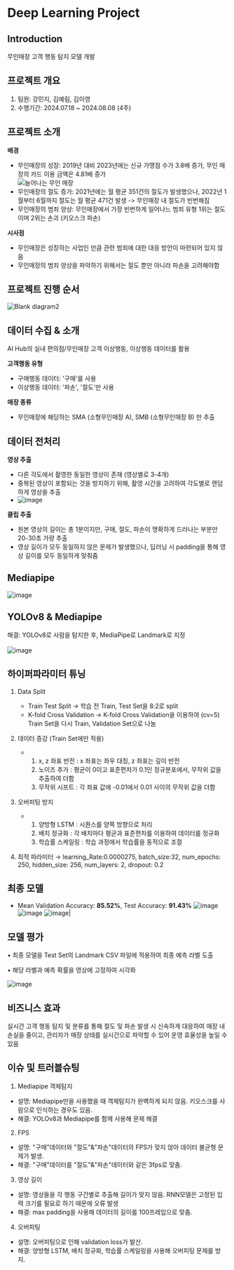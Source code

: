 # Deep Learning Project
Introduction
---
무인매장 고객 행동 탐지 모델 개발

프로젝트 개요
---
1. 팀원: 강민지, 김예림, 김이영
2. 수행기간: 2024.07.18 ~ 2024.08.08 (4주)
   
프로젝트 소개
---
<b>배경</b>
   - 무인매장의 성장: 2019년 대비 2023년에는 신규 가맹점 수가 3.8배 증가, 무인 매장의 카드 이용 금액은 4.81배 증가<br>
   ![늘어나는 무인 매장](https://github.com/user-attachments/assets/776e0858-0198-4472-a655-db088a04469a)
   - 무인매장의 절도 증가: 2021년에는 월 평균 351건의 절도가 발생했으나, 2022년 1월부터 6월까지 절도는 월 평균 471건 발생 -> 무인매장 내 절도가 빈번해짐
   - 무인매장의 범죄 양상: 무인매장에서 가장 빈번하게 일어나느 범죄 유형 1위는 절도이며 2위는 손괴 (키오스크 파손)

<b>시사점</b>
   - 무인매장은 성장하는 사업인 만큼 관련 범죄에 대한 대응 방안이 마련되어 있지 않음
   - 무인매장의 범죄 양상을 파악하기 위해서는 절도 뿐만 아니라 파손을 고려해야함

프로젝트 진행 순서
---
![Blank diagram2](https://github.com/user-attachments/assets/72a0beef-195f-43e4-bcb6-0fdaa57b2d9b)



데이터 수집 & 소개
---
AI Hub의 실내 편의점/무인매장 고객 이상행동, 이상행동 데이터를 활용

<b>고객행동 유형</b>
   - 구매행동 데이터: '구매'를 사용
   - 이상행동 데이터: '파손', '절도'만 사용

<b>매장 종류</b>
   - 무인매장에 해당하는 SMA (소형무인매장 A), SMB (소형무인매장 B) 만 추출

데이터 전처리
---
<b>영상 추출</b>
   - 다른 각도에서 촬영한 동일한 영상이 존재 (영상별로 3-4개)
   - 중복된 영상이 포함되는 것을 방지하기 위해, 촬영 시간을 고려하여 각도별로 랜덤하게 영상을 추출
   - ![image](https://github.com/user-attachments/assets/c08dafc5-17a1-407a-8aa6-56d9dc13df2c)

<b>클립 추출</b>
   - 원본 영상의 길이는 총 1분이지만, 구매, 절도, 파손이 명확하게 드러나는 부분만 20-30초 가량 추출
   - 영상 길이가 모두 동일하지 않은 문제가 발생했으나, 딥러닝 시 padding을 통해 영상 길이를 모두 동일하게 맞춰줌

Mediapipe
---
![image](https://github.com/user-attachments/assets/90af49cb-dc06-4df8-ac46-4630f3052659)



YOLOv8 & Mediapipe
---
해결:  YOLOv8로 사람을 탐지한 후, MediaPipe로 Landmark로 지정
<br>
<br>
![image](https://github.com/user-attachments/assets/cb81ed9c-ce26-4c3d-bee7-3698a305d06e)



하이퍼파라미터 튜닝
---
1. Data Split
   - Train Test Split → 학습 전 Train, Test Set을 8:2로 split
   - K-fold Cross Validation → K-fold Cross Validation을 이용하여 (cv=5) Train Set을 다시 Train, Validation Set으로 나눔

2. 데이터 증강 (Train Set에만 적용)
   - 1. x, z 좌표 반전 : x 좌표는 좌우 대칭, z 좌표는 깊이 반전
     2. 노이즈 추가 : 평균이 0이고 표준편차가 0.1인 정규분포에서, 무작위 값을 추출하여 더함
     3. 무작위 시프트 : 각 좌표 값에 -0.01에서 0.01 사이의 무작위 값을 더함

3. 오버피팅 방지
   - 1. 양방형 LSTM : 시퀀스를 양쪽 방향으로 처리
     2. 배치 정규화 : 각 배치마다 평균과 표준편차를 이용하여 데이터를 정규화
     3. 학습률 스케일링 : 학습 과정에서 학습률을 동적으로 조절

4. 최적 파라미터 → learning_Rate:0.0000275, batch_size:32,  num_epochs: 250, hidden_size: 256, num_layers: 2, dropout: 0.2

최종 모델
---
- Mean Validation Accuracy: **85.52%**, Test Accuracy: **91.43%**
![image](https://github.com/user-attachments/assets/1801e892-b9f8-43a0-b26c-4c312160d079) ![image](https://github.com/user-attachments/assets/3b8783a5-9ad7-4603-9647-1d512ec98625) ![image](https://github.com/user-attachments/assets/dea921a9-2b0f-483c-9943-13fba02bda3d)|

모델 평가
---

•	최종 모델을 Test Set의 Landmark CSV 파일에 적용하여 최종 예측 라벨 도출

•	해당 라벨과 예측 확률을 영상에 고정하여 시각화

![image](https://github.com/user-attachments/assets/0afd8000-597b-49b4-936d-9726a37a6074)

비즈니스 효과
---

실시간 고객 행동 탐지 및 분류를 통해 절도 및 파손 발생 시 신속하게 대응하여 매장 내 손실을 줄이고, 관리자가 매장 상태를 실시간으로 파악할 수 있어 운영 효율성을 높일 수 있음

이슈 및 트러블슈팅
---
01. Mediapipe 객체탐지
   - 설명: Mediapipe만을 사용했을 때 객체탐지가 완벽하게 되지 않음. 키오스크를 사람으로 인식하는 경우도 있음.
   - 해결: YOLOv8과 Mediapipe를 함께 사용해 문제 해결
02. FPS
   - 설명: "구매"데이터와 "절도"&"파손"데이터의 FPS가 맞지 않아 데이터 불균형 문제가 발생.
   - 해결: "구매"데이터를 "절도"&"파손"데이터와 같은 3fps로 맞춤.  
03. 영상 길이
   - 설명: 영상들을 각 행동 구간별로 추출해 길이가 맞지 않음. RNN모델은 고정된 입력 크기를 필요로 하기 때문에 오류 발생
   - 해결: max padding을 사용해 데이터의 길이를 100프레임으로 맞춤. 
04. 오버피팅
   - 설명: 오버피팅으로 인해 validation loss가 발산.
   - 해결: 양방형 LSTM, 배치 정규화, 학습률 스케일링을 사용해 오버피팅 문제를 방지.
